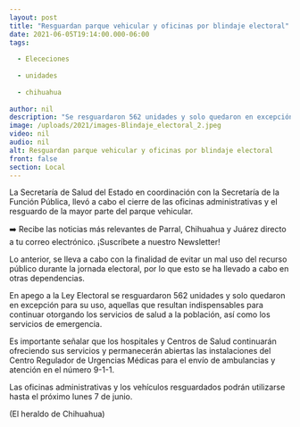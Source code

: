 ```yaml
---
layout: post
title: "Resguardan parque vehicular y oficinas por blindaje electoral"
date: 2021-06-05T19:14:00.000-06:00
tags:
  
  - Elececiones
  
  - unidades
  
  - chihuahua
  
author: nil
description: "Se resguardaron 562 unidades y solo quedaron en excepción para su uso, aquellas que resultan indispensables"
image: /uploads/2021/images-Blindaje_electoral_2.jpeg
video: nil
audio: nil
alt: Resguardan parque vehicular y oficinas por blindaje electoral
front: false
section: Local
---
```


La Secretaría de Salud del Estado en coordinación con la Secretaría de la Función Pública, llevó a cabo el cierre de las oficinas administrativas y el resguardo de la mayor parte del parque vehicular.

➡️ Recibe las noticias más relevantes de Parral, Chihuahua y Juárez directo a tu correo electrónico. ¡Suscríbete a nuestro Newsletter!

Lo anterior, se lleva a cabo con la finalidad de evitar un mal uso del recurso público durante la jornada electoral, por lo que esto se ha llevado a cabo en otras dependencias.

En apego a la Ley Electoral se resguardaron 562 unidades y solo quedaron en excepción para su uso, aquellas que resultan indispensables para continuar otorgando los servicios de salud a la población, así como los servicios de emergencia.

Es importante señalar que los hospitales y Centros de Salud continuarán ofreciendo sus servicios y permanecerán abiertas las instalaciones del Centro Regulador de Urgencias Médicas para el envío de ambulancias y atención en el número 9-1-1.

Las oficinas administrativas y los vehículos resguardados podrán utilizarse hasta el próximo lunes 7 de junio.

(El heraldo de Chihuahua)